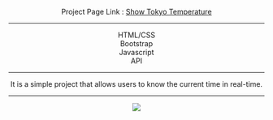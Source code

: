 <div align="center">

Project Page Link : <a href="https://daydreamygithubhost.github.io/ShowTokyoTemperature/">Show Tokyo Temperature
</a>
<hr>
HTML/CSS<br>
Bootstrap<br>
Javascript<br>
API<br>
<hr>
It is a simple project that allows users to know the current time in real-time.
<hr>

<img src="#">

</div>
